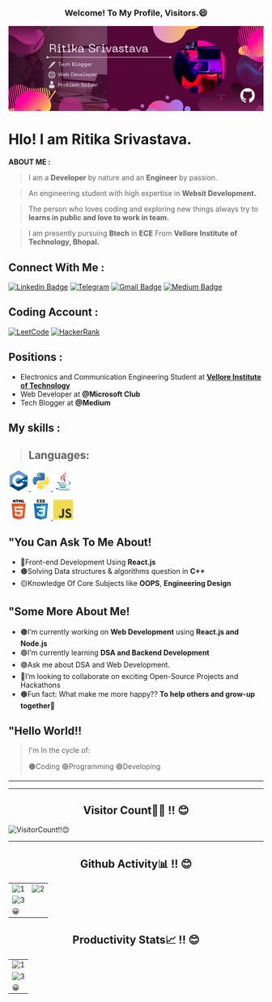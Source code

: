 <h3 align="center"> <p>Welcome! To My Profile, Visitors.😄</p> </h3>
<img align="center" src="glow.png">

# **Hlo! I am Ritika Srivastava.** 

**ABOUT ME :**

> I am a **Developer** by nature and an **Engineer**  by passion.

> An engineering student with high expertise in **Websit Development.**

> The person who loves coding and exploring new things always try to **learns in public and love to work in team.**

> I am presently pursuing **Btech** in **ECE** From **Vellore Institute of Technology, Bhopal.**


##  Connect With Me :
[![Linkedin Badge](https://img.shields.io/badge/-Ritika.Srivastava-blue?style=flatsquare&logo=Linkedin&logoColor=black&link=https://https://www.linkedin.com/in/ritika-srivastava-43b42920a/)](https://www.linkedin.com/in/ritika-srivastava-47b11b221/)
[![Telegram](https://img.shields.io/badge/-Telegram-blue?style=flat-square&logo=Telegram&logoColor=white)](https://t.me/Rits646)
[![Gmail Badge](https://img.shields.io/badge/-ritikasrivastava646@gmail.com-c14438?style=flatsquare&logo=Gmail&logoColor=black&link=mailto:ritikasrivastava646@gmail.com)](mailto:ritikasrivastava646@gmail.com)
[![Medium Badge](https://img.shields.io/badge/-@ritikasrivastava646-03a57a?style=&flat-square&labelColor=black&logo=Medium&link=https://medium.com/@ritikasrivastava646/)](https://medium.com/@ritikasrivastava646)
<!-- This is my coding profile accounts -->


## Coding Account :
[![LeetCode](https://img.shields.io/badge/-LeetCode-FFA116?style=flat-square&logo=LeetCode&logoColor=black)](https://leetcode.com/RITS321/)
[![HackerRank](https://img.shields.io/badge/-HackerRank-2EC866?style=flat-square&logo=HackerRank&logoColor=black)](https://www.hackerrank.com/ritikasrivastav8?hr_r=1)
 

## Positions :
- Electronics and Communication Engineering Student at **[Vellore Institute of Technology](http://vitbhopal.ac.in/)**
- Web Developer at **@Microsoft Club**
- Tech Blogger at **@Medium**


## My skills :
> ##  **Languages:** 
<a href="https://www.w3schools.com/cpp/" target="_blank"> <img src="https://raw.githubusercontent.com/devicons/devicon/master/icons/cplusplus/cplusplus-original.svg" alt="cplusplus" width="40" height="40"/> </a> 
<a href="https://www.python.org" target="_blank"> <img src="https://raw.githubusercontent.com/devicons/devicon/master/icons/python/python-original.svg" alt="python" width="40" height="40"/> </a> 
<a href="https://www.java.com" target="_blank"> <img src="https://raw.githubusercontent.com/devicons/devicon/master/icons/java/java-original.svg" alt="java" width="40" height="40"/> </a><br>

<a href="https://www.w3.org/html/" target="_blank"> <img src="https://raw.githubusercontent.com/devicons/devicon/master/icons/html5/html5-original-wordmark.svg" alt="html5" width="40" height="40"/></a> 
<a href="https://www.w3schools.com/css/" target="_blank"> <img src="https://raw.githubusercontent.com/devicons/devicon/master/icons/css3/css3-original-wordmark.svg" alt="css3" width="40" height="40"/> </a><a href="https://developer.mozilla.org/en-US/docs/Web/JavaScript" target="_blank"> <img src="https://raw.githubusercontent.com/devicons/devicon/master/icons/javascript/javascript-original.svg" alt="javascript" width="40" height="40"/> </a> 


## **"You Can Ask To Me About!**
- 🔴Front-end Development Using **React.js**
- 🟤Solving Data structures & algorithms question in **C++**
- 🟡Knowledge Of Core Subjects like **OOPS**, **Engineering Design**

 
## **"Some More About Me!**
- 🟠I’m currently working on **Web Development** using **React.js and Node.js**
- 🟢I’m currently learning **DSA and Backend Development**
- 🟣Ask me about DSA and Web Development.
- 🔴I’m looking to collaborate on exciting Open-Source Projects and Hackathons
- 🟤Fun fact: What make me more happy?? **To help others and grow-up together👻**
 
 
 ## **"Hello World!!**

 > I'm In the cycle of:
 > 
 > 🟠Coding   🟢Programming  🟣Developing 

 ***
 
<hr>

<h2 align="center">Visitor Count👨‍💻 !! 😊</h2>
<p align="center">
  
  ![VisitorCount!!😊](https://profile-counter.glitch.me/{ritikasrv12}/count.svg) 
  
</p>

<hr
    
***
    
<h2 align="center">Github Activity📊 !! 😊 </h2>   
   
<table>
  <tr>
    <td><img src="https://github-readme-stats.vercel.app/api?username=ritikasrv12&theme=radical&show_icons=true"  display=block width=100% height=auto  alt="1" ></td>
    <td><img src="https://github-readme-stats.vercel.app/api/top-langs/?username=ritikasrv12&theme=radical&layout=compact&hide=Jupyter%20Notebook"  display=block width=100% height=auto  alt="2" ></td>
   </tr> 
  <tr><td><img src="https://github-readme-streak-stats.herokuapp.com/?user=ritikasrv12&theme=tokyonight"  display=block width=100% height=auto alt="3" ></td></tr>
   <tr><td>😀</td></tr>
</table>
    
    
 <h2 align="center">Productivity Stats📈 !! 😊</h2>
 
 <table>
  <tr>
    <td><img src="https://github-profile-summary-cards.vercel.app/api/cards/profile-details?username=ritikasrv12&theme=monokai"  display=block width=100% height=auto  alt="1" >   </td>
  </tr> 
   
 <tr>
   <td><img src="https://activity-graph.herokuapp.com/graph?username=ritikasrv12&bg_color=1a1b27&color=be90f2&line=638fda&point=35aea1&area=true"  display=block width=100% height=auto alt="3" ></td>
  </td>
  </tr>
  <tr><td>😀</td></tr>
</table>
